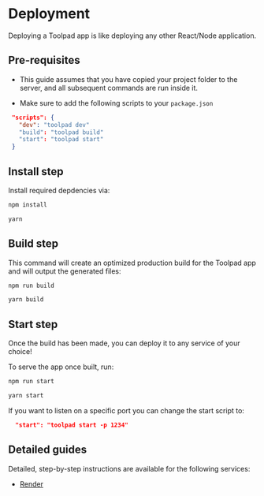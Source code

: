 # Deployment

<p class="description">Deploying a Toolpad app is like deploying any other React/Node application.</p>

## Pre-requisites

- This guide assumes that you have copied your project folder to the server, and all subsequent commands are run inside it.

- Make sure to add the following scripts to your `package.json`

```json
 "scripts": {
   "dev": "toolpad dev"
   "build": "toolpad build"
   "start": "toolpad start"
 }
```

## Install step

Install required depdencies via:

<codeblock storageKey="toolpad-package-manager">

```bash npm
npm install
```

```bash yarn
yarn
```

</codeblock>

## Build step

This command will create an optimized production build for the Toolpad app and will output the generated files:

<codeblock storageKey="toolpad-package-manager">

```bash npm
npm run build
```

```bash yarn
yarn build
```

</codeblock>

## Start step

Once the build has been made, you can deploy it to any service of your choice!

To serve the app once built, run:

<codeblock storageKey="toolpad-package-manager">

```bash npm
npm run start
```

```bash yarn
yarn start
```

</codeblock>

If you want to listen on a specific port you can change the start script to:

```json
  "start": "toolpad start -p 1234"
```

## Detailed guides

Detailed, step-by-step instructions are available for the following services:

- [Render](/toolpad/how-to-guides/render-deploy/)
